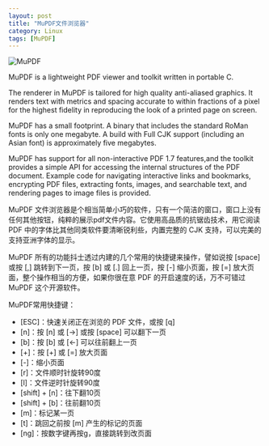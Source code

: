 ```yaml
---
layout: post
title: "MuPDF文件浏览器"
category: Linux
tags: [MuPDF]
---
```


![MuPDF](//cdn.09hd.com/images/2011/10/Mupdf.png "Mupdf")

<!-- more -->
MuPDF is a lightweight PDF viewer and toolkit written in portable C.

The renderer in MuPDF is tailored for high quality anti-aliased graphics. It renders text with metrics and spacing accurate to within fractions of a pixel for the highest fidelity in reproducing the look of a printed page on screen.

MuPDF has a small footprint. A binary that includes the standard RoMan fonts is only one megabyte. A build with Full CJK support (including an Asian font) is approximately five megabytes.

MuPDF has support for all non-interactive PDF 1.7 features,and the toolkit provides a simple API for accessing the internal structures of the PDF document. Example code for navigating interactive links and bookmarks, encrypting PDF files, extracting fonts, images, and searchable text, and rendering pages to image files is provided.

MuPDF 文件浏览器是个相当简单小巧的软件，只有一个简洁的窗口，窗口上没有任何其他按钮，纯粹的展示pdf文件内容。它使用高品质的抗锯齿技术，用它阅读 PDF 中的字体比其他同类软件要清晰锐利些，内置完整的 CJK 支持，可以完美的支持亚洲字体的显示。

MuPDF 所有的功能抖士透过内建的几个常用的快捷键来操作，譬如说按 [space] 或按 [,] 跳转到下一页，按 [b] 或 [.] 回上一页，按 [-] 缩小页面，按 [=] 放大页面，整个操作相当的方便，如果你很在意 PDF 的开启速度的话，万不可错过 MuPDF 这个开源软件。

MuPDF常用快捷键：

- [ESC]：快速关闭正在浏览的 PDF 文件，或按 [q]
- [n]：按 [n] 或 [→] 或按 [space] 可以翻下一页
- [b]：按 [b] 或 [←] 可以往前翻上一页
- [+]：按 [+] 或 [=] 放大页面
- [-]：缩小页面
- [r]：文件顺时针旋转90度
- [l]：文件逆时针旋转90度
- [shift] + [n]：往下翻10页
- [shift] + [b]：往前翻10页
- [m]：标记某一页
- [t]：跳回之前按 [m] 产生的标记的页面
- [ng]：按数字键再按g，直接跳转到改页面
